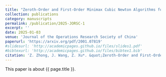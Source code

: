 ```yaml
---
title: "Zeroth-Order and First-Order Minimax Cubic Newton Algorithms for Nonconvex-Strongly Concave Minimax Problems"
collection: publications
category: manuscripts
permalink: /publication/2025-JORSC-1
excerpt: ''
date: 2025-01-03
venue: 'Journal of the Operations Research Society of China'
paperurl: 'https://arxiv.org/pdf/2001.07819'
#slidesurl: 'http://academicpages.github.io/files/slides1.pdf'
#bibtexurl: 'http://academicpages.github.io/files/bibtex1.bib'
citation: 'Z. Zhong, J. Wang, Z. Xu*. &quot;Zeroth-Order and First-Order Minimax Cubic Newton Algorithms for Nonconvex-Strongly Concave Minimax Problems.&quot; <i>Journal of the Operations Research Society of China</i>. accepted, arXiv preprint arXiv:2001.07819, 2025.'
---
```

This paper is about {{ page.title }}.
